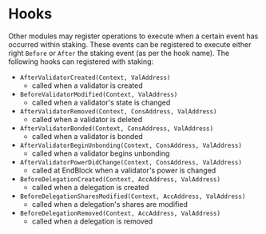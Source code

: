 # Hooks

Other modules may register operations to execute when a certain event has
occurred within staking.  These events can be registered to execute either
right `Before` or `After` the staking event (as per the hook name). The
following hooks can registered with staking: 

 - `AfterValidatorCreated(Context, ValAddress)`
   - called when a validator is created
 - `BeforeValidatorModified(Context, ValAddress)`
   - called when a validator's state is changed
 - `AfterValidatorRemoved(Context, ConsAddress, ValAddress)`
   - called when a validator is deleted
 - `AfterValidatorBonded(Context, ConsAddress, ValAddress)`
   - called when a validator is bonded
 - `AfterValidatorBeginUnbonding(Context, ConsAddress, ValAddress)`
   - called when a validator begins unbonding
 - `AfterValidatorPowerDidChange(Context, ConsAddress, ValAddress)`
   - called at EndBlock when a validator's power is changed
 - `BeforeDelegationCreated(Context, AccAddress, ValAddress)`
   - called when a delegation is created
 - `BeforeDelegationSharesModified(Context, AccAddress, ValAddress)`
   - called when a delegation's shares are modified
 - `BeforeDelegationRemoved(Context, AccAddress, ValAddress)`
   - called when a delegation is removed
